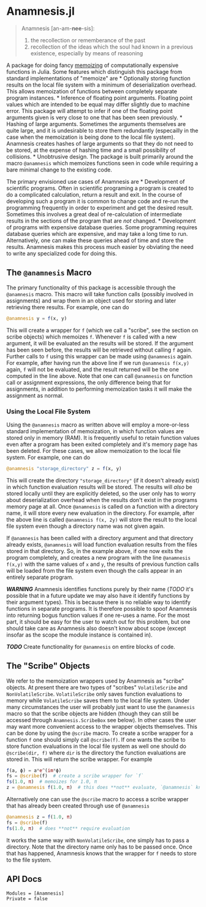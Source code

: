 # Anamnesis.jl
> Anamnesis [an-am-**nee**-sis]:
>   1. the recollection or rememberance of the past
>   2. recollection of the ideas which the soul had known in a previous existence, especially by means of reasoning

A package for doing fancy [memoizing](https://en.wikipedia.org/wiki/Memoization) of computationally expensive functions in Julia.  Some features which
distinguish this package from standard implementations of "memoize" are
    * Optionally storing function results on the local file system with a minimum of deserialization overhead.  This allows memoization of functions between
        completely separate program instances.
    * Inference of floating point arguments.  Floating point values which are intended to be equal may differ slightly due to machine error.  This package will
        attempt to infer if one of the floating point arguments given is very close to one that has been seen previously.
    * Hashing of large arguments.  Sometimes the arguments themselves are quite large, and it is undesirable to store them redundantly (especailly in the case
        when the memoization is being done to the local file system).  Anamnesis creates hashes of large arguments so that they do not need to be stored, at the
        expense of hashing time and a small possibility of collisions.
    * Unobtrusive design.  The package is built primarily around the macro `@anamnesis` which memoizes functions seen in code while requiring a bare minimal
        change to the existing code.

The primary envisioned use cases of Anamnesis are 
    * Development of scientific programs.  Often in scientific programing a program is created to do a complicated calculation, return a result and exit.  In
        the course of developing such a program it is common to change code and re-run the programming frequently in order to experiment and get the desired
        result.  Sometimes this involves a great deal of re-calculation of intermediate results in the sections of the program that are *not* changed.
    * Development of programs with expensive database queries.  Some programming requires database queries which are expensive, and may take a long time to run.
        Alternatively, one can make these queries ahead of time and store the results.  Anamnesis makes this process much easier by obviating the need to write
        any specialized code for doing this.


## The `@anamnesis` Macro
The primary functionality of this package is accessible through the `@anamnesis` macro.  This macro will take function calls (possibly involved in assignments)
and wrap them in an object used for storing and later retrieving there results.  For example, one can do
```julia
@anamnesis y = f(x, y)
```
This will create a wrapper for `f` (which we call a "scribe", see the section on scribe objects) which memoizes `f`.  Whenever `f` is called with a new
argument, it will be evaluated an the results will be stored.  If the argument has been seen before, the results will be retrieved without calling `f` again.
Further calls to `f` using this wrapper can be made using `@anamnesis` again.  For example, after having run the above line if we run `@anamnesis f(x,y)` again,
`f` will not be evaluated, and the result returned will be the one computed in the line above.  Note that one can call `@anamnesis` on function call or
assignment expressions, the only difference being that for assignments, in addition to performing memoization tasks it will make the assignment as normal.

### Using the Local File System
Using the `@anamnesis` macro as written above will employ a more-or-less standard implementation of memoization, in which function values are stored only in
memory (RAM).  It is frequently useful to retain function values even after a program has been exited completely and it's memory page has been deleted.  For
these cases, we allow memoization to the local file system.  For example, one can do
```julia
@anamnesis "storage_directory" z = f(x, y)
```
This will create the directory `"storage_directory"` (if it doesn't already exist) in which function evaluation results will be stored.  The results will *also*
be stored locally until they are explicitly deleted, so the user only has to worry about deserialization overhead when the results don't exist in the programs
memory page at all.  Once `@anamnesis` is called on a function with a directory name, it will store every new evaluation in the directory.  For example, after
the above line is called `@anamnesis f(x, 2y)` will store the result to the local file system even though a directory name was not given again.

If `@anamnesis` has been called with a directory argument and that directory already exists, `@anamnesis` will load function evaluation results from the files
stored in that directory.  So, in the example above, if one now exits the program completely, and creates a new program with the line `@anamnesis f(x,y)` with
the same values of `x` and `y`, the results of previous function calls will be loaded from the file system even though the calls appear in an entirely separate
program.

***WARNING*** Anamnesis identifies functions purely by their name (*TODO* it's possible that in a future update we may also have it identify functions by their
argument types).  This is because there is no reliable way to identify functions in separate programs.  It is therefore possible to spoof Anamnesis into
returning bogus function values if one re-uses a name.  For the most part, it should be easy for the user to watch out for this problem, but one should take
care as Anamnesis also doesn't know about scope (except insofar as the scope the module instance is contained in).

***TODO*** Create functionality for `@anamnesis` on entire blocks of code.


## The "Scribe" Objects
We refer to the memoization wrappers used by Anamnesis as "scribe" objects.  At present there are two types of "scribes" `VolatileScribe` and
`NonVolatileScribe`.  `VolatileScribe` only saves function evaluations to memory while `VolatileScribe` saves them to the local file system.  Under many
circumstances the user will probably just want to use the `@anamnesis` macro so that the scribe objects are hidden (though they can still be accessed through
`Anamnesis.ScribeBox` see below).  In other cases the user may want more convenient access to the wrapper objects themselves.  This can be done by using the
`@scribe` macro.  To create a scribe wrapper for a function `f` one should simply call `@scribe(f)`.  If one wants the scribe to store function evaluations in
the local file system as well one should do `@scribe(dir, f)` where `dir` is the directory the function evaluations are stored in.  This will return the scribe
wrapper.  For example
```julia
f(a, ϕ) = a*e^(im*ϕ)
fs = @scribe(f)  # create a scribe wrapper for `f`
fs(1.0, π)  # memoizes for 1.0, π
z = @anamnesis f(1.0, π)  # this does **not** evaluate, `@anamnesis` knows about the scribe
```
Alternatively one can use the `@scribe` macro to access a scribe wrapper that has already been created through use of `@anamnesis`
```julia
@anamnesis z = f(1.0, π)
fs = @scribe(f)
fs(1.0, π)  # does **not** require evaluation
```
It works the same way with `NonVolatileScribe`, one simply has to pass a directory.  Note that the directory name only has to be passed once.  Once that has
happened, Anamnesis knows that the wrapper for `f` needs to store to the file system.







## API Docs
```@autodocs
Modules = [Anamnesis]
Private = false
```

